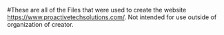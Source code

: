 #These are all of the Files that were used to create the website https://www.proactivetechsolutions.com/. Not intended for use outside of organization of creator.

